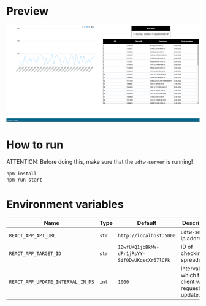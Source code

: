 # Preview

![](./preview.png)

# How to run

ATTENTION: Before doing this, make sure that the `udtw-server` is running!

```
npm install
npm run start
```

# Environment variables

|Name|Type|Default|Description|
|-|-|-|-|
|`REACT_APP_API_URL`|`str`|`http://localhost:5000`|`udtw-server` ip address.|
|`REACT_APP_TARGET_ID`|`str`|`1DwfUKQ1jbBkMW-dPr1jRsYY-SifQDwUKqscXr67lCPk`|ID of checking spreadsheet.|
|`REACT_APP_UPDATE_INTERVAL_IN_MS`|`int`|`1000`|Interval after which the client will request data update.|
